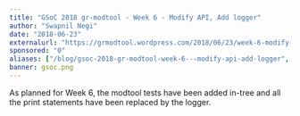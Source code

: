 ```yaml
---
title: "GSoC 2018 gr-modtool - Week 6 - Modify API, Add logger"
author: "Swapnil Negi"
date: "2018-06-23"
externalurl: "https://grmodtool.wordpress.com/2018/06/23/week-6-modify-api-add-logger/"
sponsored: "0"
aliases: ["/blog/gsoc-2018-gr-modtool-week-6---modify-api-add-logger", "/news/gsoc-2018-gr-modtool-week-6---modify-api-add-logger"]
banner: gsoc.png
---
```

As planned for Week 6, the modtool tests have been added in-tree and all the print statements have been replaced by the logger.
<!--more-->
